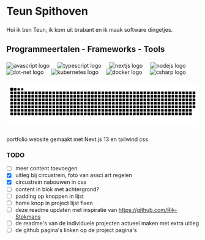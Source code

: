 <h1 align="left">Teun Spithoven</h1>

###

<p align="left">Hoi ik ben Teun, ik kom uit brabant en ik maak software dingetjes.</p>

###

<h2 align="left">Programmeertalen - Frameworks - Tools</h2>

###

<div align="left">
  <img src="https://cdn.jsdelivr.net/gh/devicons/devicon/icons/javascript/javascript-original.svg" height="40" alt="javascript logo"  />
  <img width="12" />
  <img src="https://cdn.jsdelivr.net/gh/devicons/devicon/icons/typescript/typescript-original.svg" height="40" alt="typescript logo"  />
  <img width="12" />
  <img src="https://cdn.jsdelivr.net/gh/devicons/devicon/icons/nextjs/nextjs-original.svg" height="40" alt="nextjs logo"  />
  <img width="12" />
  <img src="https://cdn.jsdelivr.net/gh/devicons/devicon/icons/nodejs/nodejs-original.svg" height="40" alt="nodejs logo"  />
  <img width="12" />
  <img src="https://cdn.jsdelivr.net/gh/devicons/devicon/icons/dot-net/dot-net-original.svg" height="40" alt="dot-net logo"  />
  <img width="12" />
  <img src="https://cdn.jsdelivr.net/gh/devicons/devicon/icons/kubernetes/kubernetes-plain.svg" height="40" alt="kubernetes logo"  />
  <img width="12" />
  <img src="https://cdn.jsdelivr.net/gh/devicons/devicon/icons/docker/docker-original.svg" height="40" alt="docker logo"  />
  <img width="12" />
  <img src="https://cdn.jsdelivr.net/gh/devicons/devicon/icons/csharp/csharp-original.svg" height="40" alt="csharp logo"  />
</div>

###

<img src="https://raw.githubusercontent.com/TeunSpithoven/TeunSpithoven/output/snake.svg" alt="Snake animation" />

###

portfolio website gemaakt met Next.js 13 en tailwind css

### TODO

- [ ] meer content toevoegen
- [X] uitleg bij circustrein, foto van assci art regelen
- [X] circustrein nabouwen in css
- [ ] content in blok met achtergrond?
- [ ] padding op knoppen in lijst
- [ ] home knop in project lijst fixen
- [ ] deze readme updaten met inspiratie van https://github.com/Rik-Stokmans
- [ ] de readme's van de individuele projecten actueel maken met extra uitleg
- [ ] de github pagina's linken op de project pagina's
